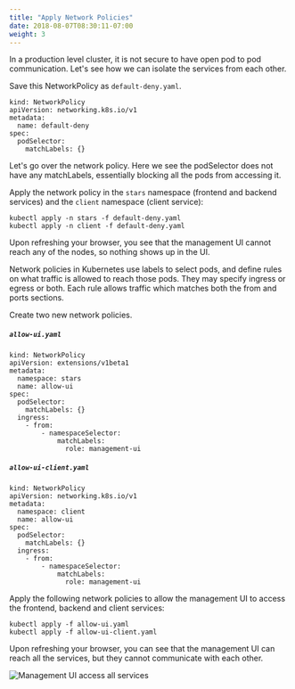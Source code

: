 ```yaml
---
title: "Apply Network Policies"
date: 2018-08-07T08:30:11-07:00
weight: 3
---
```

In a production level cluster, it is not secure to have open pod to pod communication. Let's see how we can isolate the services from each other.

Save this NetworkPolicy as `default-deny.yaml`.

```
kind: NetworkPolicy
apiVersion: networking.k8s.io/v1
metadata:
  name: default-deny
spec:
  podSelector:
    matchLabels: {}
```

Let's go over the network policy. Here we see the podSelector does not have any matchLabels, essentially blocking all the pods from accessing it.

Apply the network policy in the `stars` namespace (frontend and backend services) and the `client` namespace (client service):

```
kubectl apply -n stars -f default-deny.yaml
kubectl apply -n client -f default-deny.yaml
```

Upon refreshing your browser, you see that the management UI cannot reach any of the nodes, so nothing shows up in the UI.

Network policies in Kubernetes use labels to select pods, and define rules on what traffic is allowed to reach those pods. They may specify ingress or egress or both. Each rule allows traffic which matches both the from and ports sections.

Create two new network policies.

##### `allow-ui.yaml`
```
kind: NetworkPolicy
apiVersion: extensions/v1beta1 
metadata:
  namespace: stars
  name: allow-ui 
spec:
  podSelector:
    matchLabels: {}
  ingress:
    - from:
        - namespaceSelector:
            matchLabels:
              role: management-ui
```

##### `allow-ui-client.yaml`
```
kind: NetworkPolicy
apiVersion: networking.k8s.io/v1
metadata:
  namespace: client 
  name: allow-ui 
spec:
  podSelector:
    matchLabels: {}
  ingress:
    - from:
        - namespaceSelector:
            matchLabels:
              role: management-ui
```

Apply the following network policies to allow the management UI to access the frontend, backend and client services:

```
kubectl apply -f allow-ui.yaml
kubectl apply -f allow-ui-client.yaml
```
Upon refreshing your browser, you can see that the management UI can reach all the services, but they cannot communicate with each other.

![Management UI access all services](/images/calico-mgmtui-access.png)
